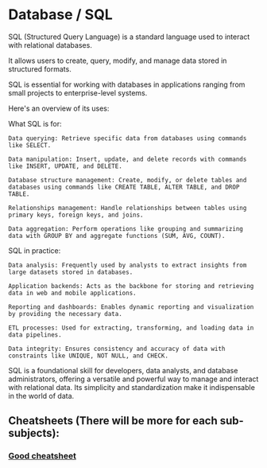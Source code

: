 # Database / SQL

SQL (Structured Query Language) is a standard language used to interact with relational databases. 

It allows users to create, query, modify, and manage data stored in structured formats. 

SQL is essential for working with databases in applications ranging from small projects to enterprise-level systems. 

Here's an overview of its uses:

What SQL is for:

    Data querying: Retrieve specific data from databases using commands like SELECT.

    Data manipulation: Insert, update, and delete records with commands like INSERT, UPDATE, and DELETE.

    Database structure management: Create, modify, or delete tables and databases using commands like CREATE TABLE, ALTER TABLE, and DROP TABLE.

    Relationships management: Handle relationships between tables using primary keys, foreign keys, and joins.

    Data aggregation: Perform operations like grouping and summarizing data with GROUP BY and aggregate functions (SUM, AVG, COUNT).

SQL in practice:

    Data analysis: Frequently used by analysts to extract insights from large datasets stored in databases.

    Application backends: Acts as the backbone for storing and retrieving data in web and mobile applications.

    Reporting and dashboards: Enables dynamic reporting and visualization by providing the necessary data.

    ETL processes: Used for extracting, transforming, and loading data in data pipelines.

    Data integrity: Ensures consistency and accuracy of data with constraints like UNIQUE, NOT NULL, and CHECK.

SQL is a foundational skill for developers, data analysts, and database administrators, offering a versatile and powerful way to manage and interact with relational data. Its simplicity and standardization make it indispensable in the world of data.

## Cheatsheets (There will be more for each sub-subjects):

### [Good cheatsheet](https://www.sqltutorial.org/sql-cheat-sheet/)